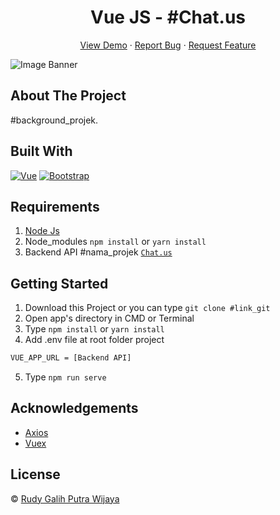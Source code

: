 <h1 align='center'>Vue JS - #Chat.us</h1>
  <p align="center">
    <a href="https://chatuss.netlify.app/">View Demo</a>
    ·
    <a href="https://github.com/Cotllinz/ChatUs-FrontEnd/">Report Bug</a>
    ·
    <a href="https://github.com/Cotllinz/ChatUs-FrontEnd/">Request Feature</a>
  </p>

![Image Banner](src/assets/BG.PNG)

## About The Project

#background_projek.

## Built With

[![Vue](https://img.shields.io/badge/Vue-v2.6.11-green)](https://github.com/vuejs/vue)
[![Bootstrap](https://img.shields.io/badge/Bootstrap-v4.5.x-blue)](https://github.com/bootstrap-vue/bootstrap-vue)

## Requirements

1. <a href="https://nodejs.org/en/download/">Node Js</a>
2. Node_modules `npm install` or `yarn install`
3. Backend API #nama_projek [`Chat.us`](https://github.com/Cotllinz/Anya_coffee)

## Getting Started

1. Download this Project or you can type `git clone #link_git`
2. Open app's directory in CMD or Terminal
3. Type `npm install` or `yarn install`
4. Add .env file at root folder project

```sh
VUE_APP_URL = [Backend API]
```

5. Type `npm run serve`

## Acknowledgements

- [Axios](https://www.npmjs.com/package/axios)
- [Vuex](https://vuex.vuejs.org/)

## License

© [Rudy Galih Putra Wijaya](https://github.com/Cotllinz/)
